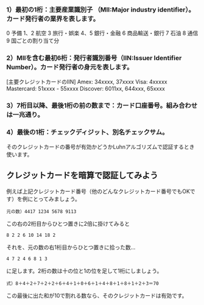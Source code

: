 
### 1）最初の1桁：主要産業識別子 （MII:Major industry identifier）。カード発行者の業界を表します。
0 予備
1、2 航空
3 旅行・娯楽
4、5 銀行・金融
6 商品輸送・銀行
7 石油
8 通信
9 国ごとの割り当て分

### 2）MIIを含む最初6桁：発行者識別番号（IIN:Issuer Identifier Number）。カード発行者の身元を表します。
[主要クレジットカードのIIN]
Amex:       34xxxx, 37xxxx
Visa:       4xxxxx
Mastercard: 51xxxx - 55xxxx
Discover:   6011xx, 644xxx, 65xxxx

### 3）7桁目以降、最後1桁の前の数まで：カード口座番号。組み合わせは一兆通り。

### 4）最後の1桁：チェックディジット、別名チェックサム。
そのクレジットカードの番号が有効かどうかLuhnアルゴリズムで認証するとき使います。

## クレジットカードを暗算で認証してみよう
例えば上記クレジットカード番号（他のどんなクレジットカード番号でもOKです）を例にとってみましょう。

```
元の数）4417 1234 5678 9113
```

この右の2桁目からひとつ置きに2倍に掛けてみると

```
8 2 2 6 10 14 18 2
```

それを、元の数の右1桁目からひとつ置きに拾った数...
```
4 7 2 4 6 8 1 3
```
に足します。2桁の数は十の位と1の位を足して1桁にしましょう。

```
式）8＋4＋2＋7＋2＋2＋6＋4＋1＋0＋6＋1＋4＋8＋1＋8＋1＋2＋3＝70
```

この最後に出た和が10で割れる数なら、そのクレジットカードは有効です。
